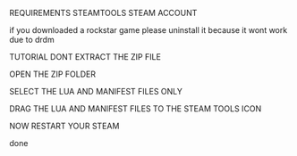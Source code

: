 REQUIREMENTS
STEAMTOOLS
STEAM ACCOUNT

if you downloaded a rockstar game please uninstall it because it wont work due to drdm

TUTORIAL
DONT EXTRACT THE ZIP FILE

OPEN THE ZIP FOLDER

SELECT THE LUA AND MANIFEST FILES ONLY

DRAG THE LUA AND MANIFEST FILES TO THE STEAM TOOLS ICON 

NOW RESTART YOUR STEAM

done

